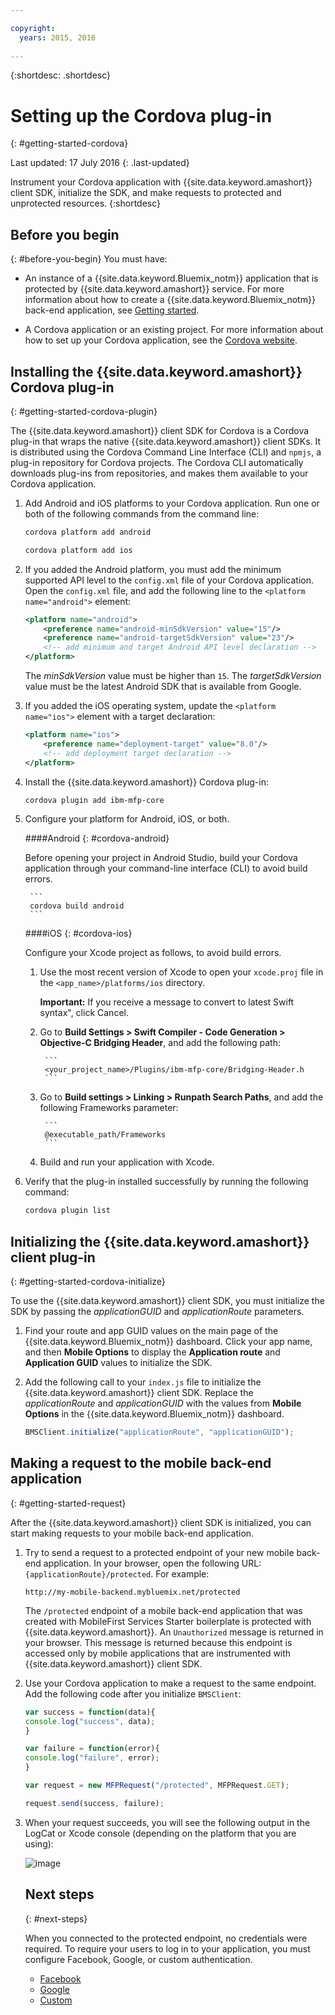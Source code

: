 ```yaml
---

copyright:
  years: 2015, 2016
  
---
```

{:shortdesc: .shortdesc}

# Setting up the Cordova plug-in
{: #getting-started-cordova}

Last updated: 17 July 2016
{: .last-updated}

Instrument your Cordova application with {{site.data.keyword.amashort}} client SDK, initialize the SDK, and make requests to protected and unprotected resources.
{:shortdesc}

## Before you begin
{: #before-you-begin}
You must have:
* An instance of a  {{site.data.keyword.Bluemix_notm}} application that is protected by {{site.data.keyword.amashort}} service. For more information about how to create a {{site.data.keyword.Bluemix_notm}} back-end application, see [Getting started](index.html).

* A  Cordova application or an existing project. For more information about how to set up your Cordova application, see the [Cordova website](https://cordova.apache.org/).

## Installing the {{site.data.keyword.amashort}} Cordova plug-in
{: #getting-started-cordova-plugin}

The {{site.data.keyword.amashort}} client SDK for Cordova is a Cordova plug-in that wraps the native {{site.data.keyword.amashort}} client SDKs. It is distributed using the Cordova Command Line Interface (CLI) and `npmjs`, a plug-in repository for Cordova projects. The Cordova CLI automatically downloads plug-ins from repositories, and makes them available to your Cordova application.

1. Add Android and iOS platforms to your Cordova application. Run one or both of the following commands from the command line:

	```Bash
	cordova platform add android
	```

	```Bash
	cordova platform add ios
	```

2. If you added the Android platform, you must add the minimum supported API level to the `config.xml` file of your Cordova application. Open the `config.xml` file, and add the following line to the `<platform name="android">` element:

	```XML
	<platform name="android">  
		<preference name="android-minSdkVersion" value="15"/>
		<preference name="android-targetSdkVersion" value="23"/>
		<!-- add minimum and target Android API level declaration -->
	</platform>
	```

	The *minSdkVersion* value must be higher than `15`. The *targetSdkVersion* value must be the latest Android SDK that is available from Google.

3. If you added the iOS operating system, update the `<platform name="ios">` element with a target declaration:

	```XML
	<platform name="ios">
		<preference name="deployment-target" value="8.0"/>
		<!-- add deployment target declaration -->
	</platform>
	```

4. Install the {{site.data.keyword.amashort}} Cordova plug-in:

 	```Bash
	cordova plugin add ibm-mfp-core
	```

5. Configure your platform for Android, iOS, or both.

	####Android
	{: #cordova-android}

	Before opening your project in Android Studio, build your Cordova application through your command-line interface (CLI) to avoid build errors.

		```
		cordova build android
		```

	####iOS
	{: #cordova-ios}

	Configure your Xcode project as follows, to avoid build errors.

	1. Use the most recent version of Xcode to open your `xcode.proj` file in the `<app_name>/platforms/ios` directory.

		**Important:** If you receive a message to convert to latest Swift syntax", click Cancel.

	2. Go to **Build Settings > Swift Compiler - Code Generation > Objective-C Bridging Header**, and add the following path:

			```
			<your_project_name>/Plugins/ibm-mfp-core/Bridging-Header.h
			```

	3. Go to **Build settings > Linking > Runpath Search Paths**, and add the following Frameworks parameter:

			```
			@executable_path/Frameworks
			```

	4. Build and run your application with Xcode.

6. Verify that the plug-in installed successfully by running the following command:

	```Bash
	cordova plugin list
	```

## Initializing the {{site.data.keyword.amashort}} client plug-in
{: #getting-started-cordova-initialize}

To use the {{site.data.keyword.amashort}} client SDK, you must initialize the SDK by passing the *applicationGUID* and *applicationRoute* parameters.

1. Find your route and app GUID values on the main page of the {{site.data.keyword.Bluemix_notm}} dashboard. Click your app name, and then **Mobile Options** to display the **Application route** and **Application GUID** values to initialize the SDK.

3. Add the following call to your `index.js` file to initialize the {{site.data.keyword.amashort}} client SDK. Replace the *applicationRoute* and *applicationGUID* with the values from **Mobile Options** in the {{site.data.keyword.Bluemix_notm}} dashboard.

	```JavaScript
	BMSClient.initialize("applicationRoute", "applicationGUID");
	```

## Making a request to the mobile back-end application
{: #getting-started-request}

After the {{site.data.keyword.amashort}} client SDK is initialized, you can start making requests to your mobile back-end application.

1. Try to send a request to a protected endpoint of your new mobile back-end application. In your browser, open the following URL: `{applicationRoute}/protected`. For example:

	```
	http://my-mobile-backend.mybluemix.net/protected
	```

	The `/protected` endpoint of a mobile back-end application that was created with MobileFirst Services Starter boilerplate is protected with {{site.data.keyword.amashort}}. An `Unauthorized` message is returned in your browser. This message is returned because this endpoint is accessed only by mobile applications that are instrumented with {{site.data.keyword.amashort}} client SDK.

1. Use your Cordova application to make a request to the same endpoint. Add the following code after you initialize `BMSClient`:

	```Javascript
	var success = function(data){
	console.log("success", data);
	}

	var failure = function(error){
	console.log("failure", error);
	}

	var request = new MFPRequest("/protected", MFPRequest.GET);

	request.send(success, failure);
	```

1. When your request succeeds, you will see the following output in the LogCat or Xcode console (depending on the platform that you are using):

	![image](images/getting-started-android-success.png)

	## Next steps
	{: #next-steps}

	When you connected to the protected endpoint, no credentials were required. To require your users to log in to your application, you must configure Facebook, Google, or custom authentication.
	* [Facebook](facebook-auth-cordova.html)
	* [Google](google-auth-cordova.html)
	* [Custom](custom-auth-cordova.html)
